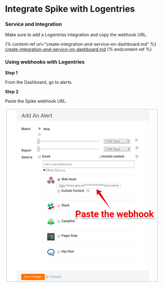 # Integrate Spike with Logentries

### Service and Integration

Make sure to add a Logentries integration and copy the webhook URL.

{% content-ref url="create-integration-and-service-on-dashboard.md" %}
[create-integration-and-service-on-dashboard.md](create-integration-and-service-on-dashboard.md)
{% endcontent-ref %}



### Using webhooks with Logentries



**Step 1**&#x20;

From the Dashboard, go to alerts.



**Step 2**

Paste the Spike webhook URL.

![](<../.gitbook/assets/image (116).png>)

